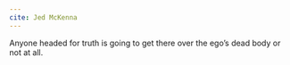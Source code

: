```yaml
---
cite: Jed McKenna
---
```


Anyone headed for truth is going to get there over the ego’s dead body or not at all.
